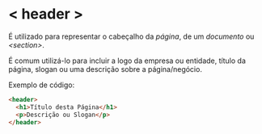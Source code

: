 # < header >

É utilizado para representar o cabeçalho da _página_, de um _documento_ ou _\<section\>_.

É comum utilizá-lo para incluir a logo da empresa ou entidade, título da página, slogan ou uma descrição sobre a página/negócio.

Exemplo de código:

```html
<header>
  <h1>Título desta Página</h1>
  <p>Descrição ou Slogan</p>
</header>
```
